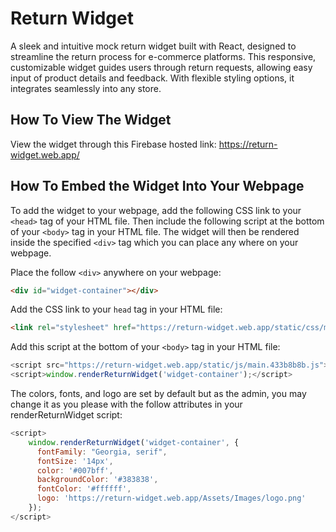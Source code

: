 # Return Widget

A sleek and intuitive mock return widget built with React, designed to streamline the return process for e-commerce platforms. This responsive, customizable widget guides users through return requests, allowing easy input of product details and feedback. With flexible styling options, it integrates seamlessly into any store.



## How To View The Widget

View the widget through this Firebase hosted link: https://return-widget.web.app/



## How To Embed the Widget Into Your Webpage

To add the widget to your webpage, add the following CSS link to your `<head>` tag of your HTML file.
Then include the following script at the bottom of your `<body>` tag in your HTML file.
The widget will then be rendered inside the specified `<div>` tag which you can place any where on your webpage.

Place the follow `<div>` anywhere on your webpage:

```html
<div id="widget-container"></div>
```

Add the CSS link to your `head` tag in your HTML file:
```html
<link rel="stylesheet" href="https://return-widget.web.app/static/css/main.32c893d7.css">
```


Add this script at the bottom of your `<body>` tag in your HTML file:

```javascript
<script src="https://return-widget.web.app/static/js/main.433b8b8b.js"></script>
<script>window.renderReturnWidget('widget-container');</script>
```

The colors, fonts, and logo are set by default but as the admin, you may change it as you please with the follow attributes in your renderReturnWidget script:

```javascript
<script>
    window.renderReturnWidget('widget-container', {
      fontFamily: "Georgia, serif",
      fontSize: '14px',
      color: '#007bff',
      backgroundColor: '#383838',
      fontColor: '#ffffff',
      logo: 'https://return-widget.web.app/Assets/Images/logo.png'
    });
</script>
```
